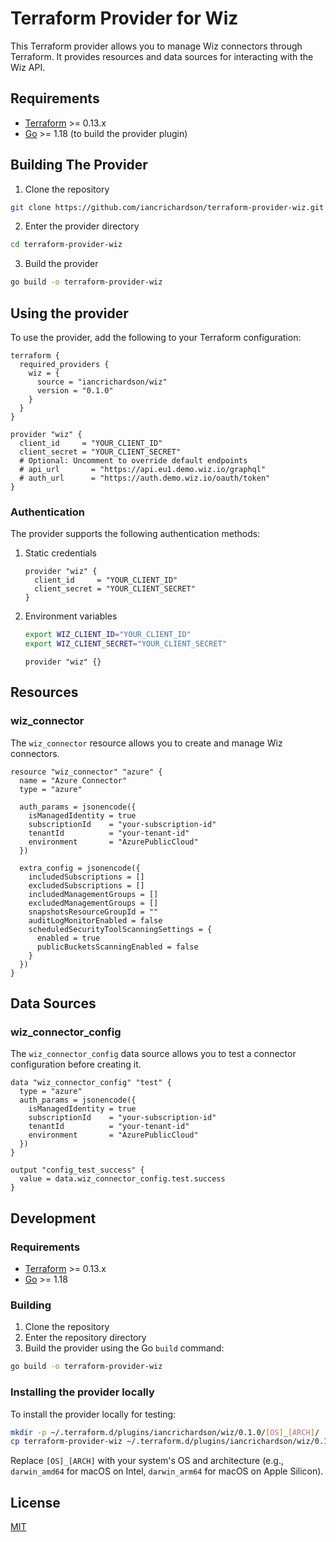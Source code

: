 # Terraform Provider for Wiz

This Terraform provider allows you to manage Wiz connectors through Terraform. It provides resources and data sources for interacting with the Wiz API.

## Requirements

- [Terraform](https://www.terraform.io/downloads.html) >= 0.13.x
- [Go](https://golang.org/doc/install) >= 1.18 (to build the provider plugin)

## Building The Provider

1. Clone the repository
```sh
git clone https://github.com/iancrichardson/terraform-provider-wiz.git
```

2. Enter the provider directory
```sh
cd terraform-provider-wiz
```

3. Build the provider
```sh
go build -o terraform-provider-wiz
```

## Using the provider

To use the provider, add the following to your Terraform configuration:

```hcl
terraform {
  required_providers {
    wiz = {
      source = "iancrichardson/wiz"
      version = "0.1.0"
    }
  }
}

provider "wiz" {
  client_id     = "YOUR_CLIENT_ID"
  client_secret = "YOUR_CLIENT_SECRET"
  # Optional: Uncomment to override default endpoints
  # api_url       = "https://api.eu1.demo.wiz.io/graphql"
  # auth_url      = "https://auth.demo.wiz.io/oauth/token"
}
```

### Authentication

The provider supports the following authentication methods:

1. Static credentials
   ```hcl
   provider "wiz" {
     client_id     = "YOUR_CLIENT_ID"
     client_secret = "YOUR_CLIENT_SECRET"
   }
   ```

2. Environment variables
   ```sh
   export WIZ_CLIENT_ID="YOUR_CLIENT_ID"
   export WIZ_CLIENT_SECRET="YOUR_CLIENT_SECRET"
   ```

   ```hcl
   provider "wiz" {}
   ```

## Resources

### wiz_connector

The `wiz_connector` resource allows you to create and manage Wiz connectors.

```hcl
resource "wiz_connector" "azure" {
  name = "Azure Connector"
  type = "azure"
  
  auth_params = jsonencode({
    isManagedIdentity = true
    subscriptionId    = "your-subscription-id"
    tenantId          = "your-tenant-id"
    environment       = "AzurePublicCloud"
  })
  
  extra_config = jsonencode({
    includedSubscriptions = []
    excludedSubscriptions = []
    includedManagementGroups = []
    excludedManagementGroups = []
    snapshotsResourceGroupId = ""
    auditLogMonitorEnabled = false
    scheduledSecurityToolScanningSettings = {
      enabled = true
      publicBucketsScanningEnabled = false
    }
  })
}
```

## Data Sources

### wiz_connector_config

The `wiz_connector_config` data source allows you to test a connector configuration before creating it.

```hcl
data "wiz_connector_config" "test" {
  type = "azure"
  auth_params = jsonencode({
    isManagedIdentity = true
    subscriptionId    = "your-subscription-id"
    tenantId          = "your-tenant-id"
    environment       = "AzurePublicCloud"
  })
}

output "config_test_success" {
  value = data.wiz_connector_config.test.success
}
```

## Development

### Requirements

- [Terraform](https://www.terraform.io/downloads.html) >= 0.13.x
- [Go](https://golang.org/doc/install) >= 1.18

### Building

1. Clone the repository
2. Enter the repository directory
3. Build the provider using the Go `build` command:
```sh
go build -o terraform-provider-wiz
```

### Installing the provider locally

To install the provider locally for testing:

```sh
mkdir -p ~/.terraform.d/plugins/iancrichardson/wiz/0.1.0/[OS]_[ARCH]/
cp terraform-provider-wiz ~/.terraform.d/plugins/iancrichardson/wiz/0.1.0/[OS]_[ARCH]/
```

Replace `[OS]_[ARCH]` with your system's OS and architecture (e.g., `darwin_amd64` for macOS on Intel, `darwin_arm64` for macOS on Apple Silicon).

## License

[MIT](LICENSE)
